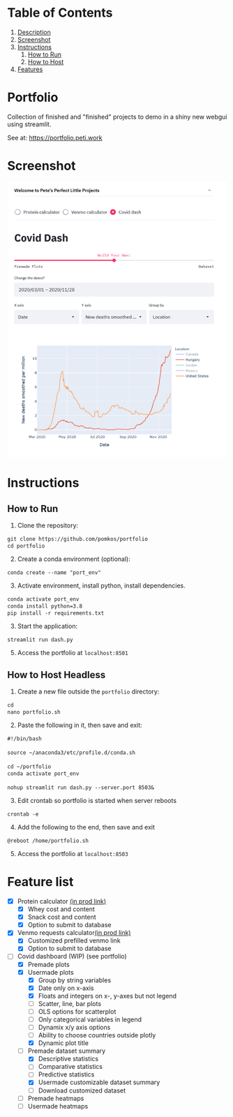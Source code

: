 # Table of Contents  
1. [Description](#portfolio)  
2. [Screenshot](#screenshot)  
3. [Instructions](#instructions)
   1. [How to Run](#how-to-run)
   2. [How to Host](#how-to-host)
4. [Features](#feature-list)

# Portfolio
Collection of finished and "finished" projects to demo in a shiny new webgui using streamlit.

See at: https://portfolio.peti.work

# Screenshot
<img src="https://github.com/pomkos/portfolio/blob/main/sample.png" width="620">

# Instructions
## How to Run

1. Clone the repository:
```
git clone https://github.com/pomkos/portfolio
cd portfolio
```

2. Create a conda environment (optional):

```
conda create --name "port_env"
```

3. Activate environment, install python, install dependencies.

```
conda activate port_env
conda install python=3.8
pip install -r requirements.txt
```
3. Start the application:
```
streamlit run dash.py
```
5. Access the portfolio at `localhost:8501`
## How to Host Headless

1. Create a new file outside the `portfolio` directory:

```
cd
nano portfolio.sh
```

2. Paste the following in it, then save and exit:

```
#!/bin/bash

source ~/anaconda3/etc/profile.d/conda.sh

cd ~/portfolio
conda activate port_env

nohup streamlit run dash.py --server.port 8503&
```

3. Edit crontab so portfolio is started when server reboots

```
crontab -e
```

4. Add the following to the end, then save and exit

```
@reboot /home/portfolio.sh
```

5. Access the portfolio at `localhost:8503`

# Feature list
* [x] Protein calculator [(in prod link)](https://protein.peti.work)
  * [x] Whey cost and content
  * [x] Snack cost and content
  * [x] Option to submit to database
* [x] Venmo requests calculator[(in prod link)](https://payme.peti.work)
  * [x] Customized prefilled venmo link
  * [x] Option to submit to database
* [ ] Covid dashboard (WIP) (see portfolio)
  * [x] Premade plots
  * [x] Usermade plots
    * [x] Group by string variables
    * [x] Date only on x-axis
    * [x] Floats and integers on x-, y-axes but not legend
    * [ ] Scatter, line, bar plots
    * [ ] OLS options for scatterplot
    * [ ] Only categorical variables in legend
    * [ ] Dynamix x/y axis options
    * [ ] Ability to choose countries outside plotly
    * [x] Dynamic plot title
  * [ ] Premade dataset summary
    * [x] Descriptive statistics
    * [ ] Comparative statistics
    * [ ] Predictive statistics
    * [x] Usermade customizable dataset summary
    * [ ] Download customized dataset
  * [ ] Premade heatmaps
  * [ ] Usermade heatmaps
